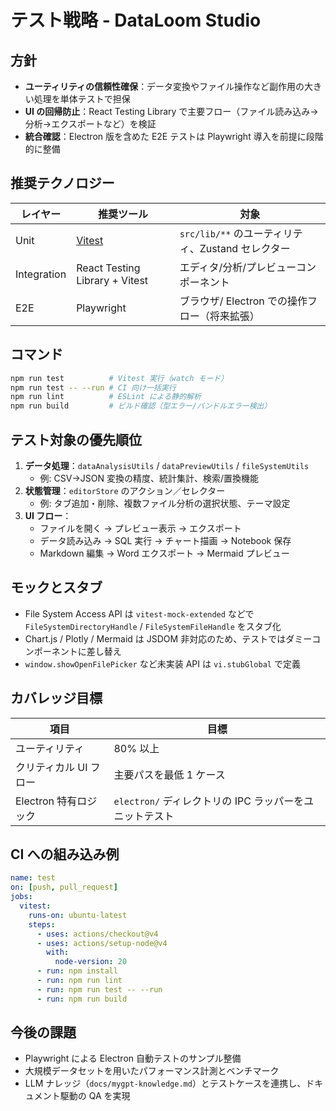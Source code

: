 # テスト戦略 - DataLoom Studio

## 方針
- **ユーティリティの信頼性確保**：データ変換やファイル操作など副作用の大きい処理を単体テストで担保
- **UI の回帰防止**：React Testing Library で主要フロー（ファイル読み込み→分析→エクスポートなど）を検証
- **統合確認**：Electron 版を含めた E2E テストは Playwright 導入を前提に段階的に整備

## 推奨テクノロジー
| レイヤー | 推奨ツール | 対象 |
| ---- | ---- | ---- |
| Unit | [Vitest](https://vitest.dev/) | `src/lib/**` のユーティリティ、Zustand セレクター |
| Integration | React Testing Library + Vitest | エディタ/分析/プレビューコンポーネント |
| E2E | Playwright | ブラウザ/ Electron での操作フロー（将来拡張） |

## コマンド
```bash
npm run test          # Vitest 実行（watch モード）
npm run test -- --run # CI 向け一括実行
npm run lint          # ESLint による静的解析
npm run build         # ビルド確認（型エラー/バンドルエラー検出）
```

## テスト対象の優先順位
1. **データ処理**：`dataAnalysisUtils` / `dataPreviewUtils` / `fileSystemUtils`
   - 例: CSV→JSON 変換の精度、統計集計、検索/置換機能
2. **状態管理**：`editorStore` のアクション／セレクター
   - 例: タブ追加・削除、複数ファイル分析の選択状態、テーマ設定
3. **UI フロー**：
   - ファイルを開く → プレビュー表示 → エクスポート
   - データ読み込み → SQL 実行 → チャート描画 → Notebook 保存
   - Markdown 編集 → Word エクスポート → Mermaid プレビュー

## モックとスタブ
- File System Access API は `vitest-mock-extended` などで `FileSystemDirectoryHandle` / `FileSystemFileHandle` をスタブ化
- Chart.js / Plotly / Mermaid は JSDOM 非対応のため、テストではダミーコンポーネントに差し替え
- `window.showOpenFilePicker` など未実装 API は `vi.stubGlobal` で定義

## カバレッジ目標
| 項目 | 目標 |
| ---- | ---- |
| ユーティリティ | 80% 以上 |
| クリティカル UI フロー | 主要パスを最低 1 ケース |
| Electron 特有ロジック | `electron/` ディレクトリの IPC ラッパーをユニットテスト |

## CI への組み込み例
```yaml
name: test
on: [push, pull_request]
jobs:
  vitest:
    runs-on: ubuntu-latest
    steps:
      - uses: actions/checkout@v4
      - uses: actions/setup-node@v4
        with:
          node-version: 20
      - run: npm install
      - run: npm run lint
      - run: npm run test -- --run
      - run: npm run build
```

## 今後の課題
- Playwright による Electron 自動テストのサンプル整備
- 大規模データセットを用いたパフォーマンス計測とベンチマーク
- LLM ナレッジ（`docs/mygpt-knowledge.md`）とテストケースを連携し、ドキュメント駆動の QA を実現
